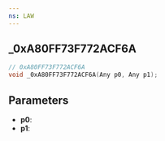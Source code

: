 ```yaml
---
ns: LAW
---
```

## _0xA80FF73F772ACF6A

```c
// 0xA80FF73F772ACF6A
void _0xA80FF73F772ACF6A(Any p0, Any p1);
```

## Parameters
* **p0**:
* **p1**:
